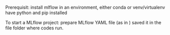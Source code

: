 Prerequisit: install mlflow in an environment, either conda or venv/virtualenv
             have python and pip installed  

To start a MLflow project:
prepare MLflow YAML file (as in )
saved it in the file folder where codes run.



